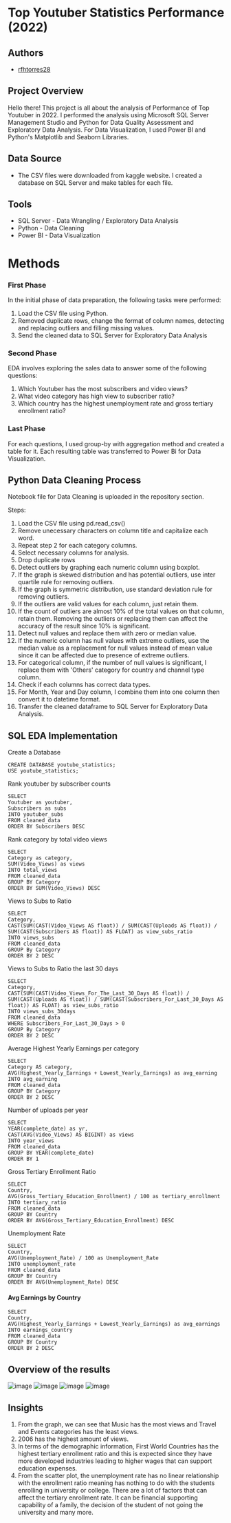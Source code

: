 # Top Youtuber Statistics Performance (2022)

## Authors
* [rfhtorres28](https://github.com/rfhtorres28)
  
## Project Overview
Hello there! This project is all about the analysis of Performance of Top Youtuber in 2022. I performed the analysis using Microsoft SQL Server Management Studio and Python for Data Quality Assessment and Exploratory Data Analysis. For Data Visualization, I used Power BI and Python's Matplotlib and Seaborn Libraries.  

## Data Source
* The CSV files were downloaded from kaggle website. I created a database on SQL Server and make tables for each file. 

## Tools 
* SQL Server - Data Wrangling / Exploratory Data Analysis
* Python - Data Cleaning 
* Power BI - Data Visualization

  
# Methods

### First Phase 
 In the initial phase of data preparation, the following tasks were performed: 

 1. Load the CSV file using Python.
 3. Removed duplicate rows, change the format of column names, detecting and replacing outliers and filling missing values.
 4. Send the cleaned data to SQL Server for Exploratory Data Analysis

### Second Phase
 EDA involves exploring the sales data to answer some of the following questions:

 1. Which Youtuber has the most subscribers and video views? 
 2. What video category has high view to subscriber ratio? 
 3. Which country has the highest unemployment rate and gross tertiary enrollment ratio?

### Last Phase
  For each questions, I used group-by with aggregation method and created a table for it. Each resulting table was transferred to Power Bi for Data Visualization. 

## Python Data Cleaning Process 
Notebook file for Data Cleaning is uploaded in the repository section. 

Steps: 

1. Load the CSV file using pd.read_csv()
2. Remove unecessary characters on column title and capitalize each word.
3. Repeat step 2 for each category columns.
4. Select necessary columns for analysis.
5. Drop duplicate rows
6. Detect outliers by graphing each numeric column using boxplot.
7. If the graph is skewed distribution and has potential outliers, use inter quartile rule for removing outliers.
8. If the graph is symmetric distribution, use standard deviation rule for removing outliers.
9. If the outliers are valid values for each column, just retain them.
10. If the count of outliers are almost 10% of the total values on that column, retain them. Removing the outliers or replacing them can affect the accuracy of the result since 10% is significant.
11. Detect null values and replace them with zero or median value.
12. If the numeric column has null values with extreme outliers, use the median value as a replacement for null values instead of mean value since it can be affected due to presence of extreme outliers.
13. For categorical column, if the number of null values is significant, I replace them with 'Others' category for country and channel type column.
14. Check if each columns has correct data types.
15. For Month, Year and Day column, I combine them into one column then convert it to datetime format.
16. Transfer the cleaned dataframe to SQL Server for Exploratory Data Analysis.

## SQL EDA Implementation 

Create a Database
```
CREATE DATABASE youtube_statistics;
USE youtube_statistics;
```

Rank youtuber by subscriber counts 
```
SELECT 
Youtuber as youtuber,
Subscribers as subs
INTO youtuber_subs
FROM cleaned_data
ORDER BY Subscribers DESC
```

Rank category by total video views 
```
SELECT 
Category as category,
SUM(Video_Views) as views
INTO total_views
FROM cleaned_data
GROUP BY Category
ORDER BY SUM(Video_Views) DESC
```



Views to Subs to Ratio
```
SELECT 
Category,
CAST(SUM(CAST(Video_Views AS float)) / SUM(CAST(Uploads AS float)) / SUM(CAST(Subscribers AS float)) AS FLOAT) as view_subs_ratio
INTO views_subs
FROM cleaned_data
GROUP By Category
ORDER BY 2 DESC
```

Views to Subs to Ratio the last 30 days
```
SELECT 
Category,
CAST(SUM(CAST(Video_Views_For_The_Last_30_Days AS float)) / SUM(CAST(Uploads AS float)) / SUM(CAST(Subscribers_For_Last_30_Days AS float)) AS FLOAT) as view_subs_ratio
INTO views_subs_30days
FROM cleaned_data
WHERE Subscribers_For_Last_30_Days > 0
GROUP By Category
ORDER BY 2 DESC
```

Average Highest Yearly Earnings per category
```
SELECT
Category AS category,
AVG(Highest_Yearly_Earnings + Lowest_Yearly_Earnings) as avg_earning
INTO avg_earning
FROM cleaned_data
GROUP BY Category
ORDER BY 2 DESC
```

Number of uploads per year
```
SELECT 
YEAR(complete_date) as yr,
CAST(AVG(Video_Views) AS BIGINT) as views
INTO year_views
FROM cleaned_data
GROUP BY YEAR(complete_date)
ORDER BY 1
```

Gross Tertiary Enrollment Ratio 
```
SELECT 
Country, 
AVG(Gross_Tertiary_Education_Enrollment) / 100 as tertiary_enrollment
INTO tertiary_ratio
FROM cleaned_data
GROUP BY Country
ORDER BY AVG(Gross_Tertiary_Education_Enrollment) DESC
```

Unemployment Rate
```
SELECT 
Country, 
AVG(Unemployment_Rate) / 100 as Unemployment_Rate
INTO unemployment_rate
FROM cleaned_data
GROUP BY Country
ORDER BY AVG(Unemployment_Rate) DESC
```

#### Avg Earnings by Country
```
SELECT
Country,
AVG(Highest_Yearly_Earnings + Lowest_Yearly_Earnings) as avg_earnings
INTO earnings_country
FROM cleaned_data
GROUP BY Country
ORDER BY 2 DESC

```

## Overview of the results

![image](https://github.com/rfhtorres28/youtube_statistics_analysis/assets/153373159/61186214-aba9-45bf-ae0d-7d2d6fb2f761)
![image](https://github.com/rfhtorres28/youtube_statistics_analysis/assets/153373159/86647b7c-64df-4684-8dad-17979bd6bc27)
![image](https://github.com/rfhtorres28/youtube_statistics_analysis/assets/153373159/d6bff16f-750a-4e2c-9be6-563ff3a21880)
![image](https://github.com/rfhtorres28/youtube_statistics_analysis/assets/153373159/93f38f9d-fab5-4afe-be91-f40120f914ec)



## Insights

1. From the graph, we can see that Music has the most views and Travel and Events categories has the least views.
2. 2006 has the highest amount of views.
3. In terms of the demographic information, First World Countries has the highest tertiary enrollment ratio and this is expected since they
have more developed industries leading to higher wages that can support education expenses.
4. From the scatter plot, the unemployment rate has no linear relationship with the enrollment ratio meaning has nothing to do with the students enrolling in university or college. There are a lot of factors that can affect the tertiary enrollment rate. It can be financial supporting capability of a family, the decision of the student of not going the university and many more. 
